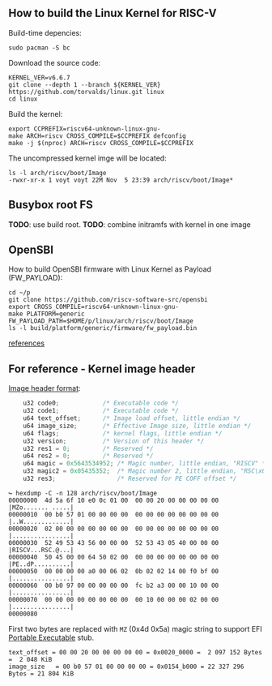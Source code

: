 How to build the Linux Kernel for RISC-V
----------------------------------------

Build-time depencies:
```
sudo pacman -S bc
```

Download the source code:
```
KERNEL_VER=v6.6.7
git clone --depth 1 --branch ${KERNEL_VER} https://github.com/torvalds/linux.git linux
cd linux
```

Build the kernel:
```
export CCPREFIX=riscv64-unknown-linux-gnu-
make ARCH=riscv CROSS_COMPILE=$CCPREFIX defconfig
make -j $(nproc) ARCH=riscv CROSS_COMPILE=$CCPREFIX
```

The uncompressed kernel imge will be located:
```
ls -l arch/riscv/boot/Image
-rwxr-xr-x 1 voyt voyt 22M Nov  5 23:39 arch/riscv/boot/Image*
```

Busybox root FS
---------------
**TODO**: use build root. 
**TODO**: combine initramfs with kernel in one image

OpenSBI
-------

How to build OpenSBI firmware with Linux Kernel as Payload (FW_PAYLOAD):
```
cd ~/p
git clone https://github.com/riscv-software-src/opensbi
export CROSS_COMPILE=riscv64-unknown-linux-gnu-
make PLATFORM=generic FW_PAYLOAD_PATH=$HOME/p/linux/arch/riscv/boot/Image
ls -l build/platform/generic/firmware/fw_payload.bin
```

[references](riscv_boot.md)

For reference - Kernel image header
-----------------------------------

[Image header format](https://www.kernel.org/doc/Documentation/riscv/boot-image-header.rst):
```c
	u32 code0;		      /* Executable code */
	u32 code1;		      /* Executable code */
	u64 text_offset;	  /* Image load offset, little endian */
	u64 image_size;		  /* Effective Image size, little endian */
	u64 flags;		      /* kernel flags, little endian */
	u32 version;		  /* Version of this header */
	u32 res1 = 0;		  /* Reserved */
	u64 res2 = 0;		  /* Reserved */
	u64 magic = 0x5643534952; /* Magic number, little endian, "RISCV" */
	u32 magic2 = 0x05435352;  /* Magic number 2, little endian, "RSC\x05" */
	u32 res3;		          /* Reserved for PE COFF offset */
```

```
↪ hexdump -C -n 128 arch/riscv/boot/Image
00000000  4d 5a 6f 10 e0 0c 01 00  00 00 20 00 00 00 00 00  |MZo....... .....|
00000010  00 b0 57 01 00 00 00 00  00 00 00 00 00 00 00 00  |..W.............|
00000020  02 00 00 00 00 00 00 00  00 00 00 00 00 00 00 00  |................|
00000030  52 49 53 43 56 00 00 00  52 53 43 05 40 00 00 00  |RISCV...RSC.@...|
00000040  50 45 00 00 64 50 02 00  00 00 00 00 00 00 00 00  |PE..dP..........|
00000050  00 00 00 00 a0 00 06 02  0b 02 02 14 00 f0 bf 00  |................|
00000060  00 b0 97 00 00 00 00 00  fc b2 a3 00 00 10 00 00  |................|
00000070  00 00 00 00 00 00 00 00  00 10 00 00 00 02 00 00  |................|
00000080
```
First two bytes are replaced with `MZ` (0x4d 0x5a) magic string to support EFI
[Portable Executable](https://en.wikipedia.org/wiki/Portable_Executable) stub.

```
text_offset = 00 00 20 00 00 00 00 00 = 0x0020_0000 =  2 097 152 Bytes =  2 048 KiB
image_size   = 00 b0 57 01 00 00 00 00 = 0x0154_b000 = 22 327 296 Bytes = 21 804 KiB
```
